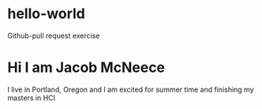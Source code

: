 # hello-world
Github-pull request exercise
<h1> Hi I am Jacob McNeece</h1>
<p> I live in Portland, Oregon and I am excited for summer time and finishing my masters in HCI</p>
